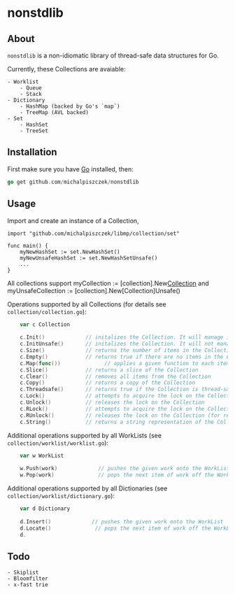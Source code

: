 # nonstdlib

## About

`nonstdlib` is a non-idiomatic library of thread-safe data structures for Go. 

Currently, these Collections are avaiable:
    
    - Worklist 
        - Queue 
        - Stack
    - Dictionary
        - HashMap (backed by Go's `map`)
        - TreeMap (AVL backed)
    - Set
        - HashSet 
        - TreeSet
       

## Installation

First make sure you have [Go](http://golang.org) installed, then:

```go
go get github.com/michalpiszczek/nonstdlib
```

## Usage

Import and create an instance of a Collection,

```golang
import "github.com/michalpiszczek/libmp/collection/set"

func main() {
    myNewHashSet := set.NewHashSet()
    myNewUnsafeHashSet := set.NewHashSetUnsafe()
    ...
}
```

All collections support myCollection := [collection].New[Collection]() and myUnsafeCollection := [collection].New[Collection]Unsafe()

Operations supported by all Collections (for details see `collection/collection.go`):

```go
    var c Collection
    
    c.Init()             // initalizes the Collection. It will manage its own thread-safety.
    c.InitUnsafe()       // initalizes the Collection. It will not manage its own thread-safety.
    c.Size()             // returns the number of items in the Collection
    c.Empty()            // returns true if there are no items in the Collection, false otherwise.
    c.Map(func())              // applies a given function to each item in the Collection.
    c.Slice()            // returns a slice of the Collection
    c.Clear()            // removes all items from the Collection
    c.Copy()             // returns a copy of the Collection
    c.Threadsafe()       // returns true if the Collection is thread-safe, false otherwise
    c.Lock()             // attempts to acquire the lock on the Collection   
    c.Unlock()           // releases the lock on the Collection
    c.RLock()            // attempts to acquire the lock on the Collection  (for reading)
    c.RUnlock()          // releases the lock on the Collection (for reading)
    c.String()           // returns a string representation of the Collection
```

Additional operations supported by all WorkLists (see `collection/worklist/worklist.go`):

```go 
    var w WorkList
    
    w.Push(work)             // pushes the given work onto the WorkList
    w.Pop(work)              // pops the next item of work off the WorkList
```

Additional operations supported by all Dictionaries (see `collection/worklist/dictionary.go`):

```go 
    var d Dictionary
    
    d.Insert()             // pushes the given work onto the WorkList
    d.Locate()              // pops the next item of work off the WorkList
    d.
```

## Todo
    - Skiplist
    - Bloomfilter
    - x-fast trie


